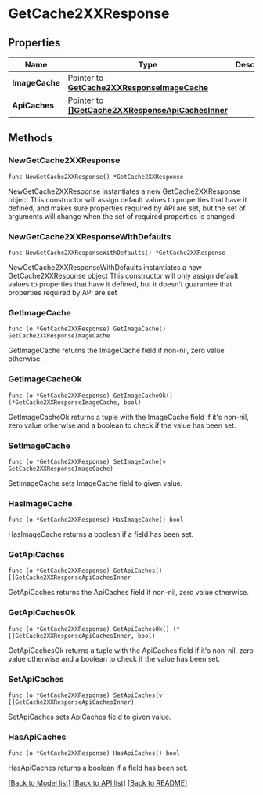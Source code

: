 # GetCache2XXResponse

## Properties

Name | Type | Description | Notes
------------ | ------------- | ------------- | -------------
**ImageCache** | Pointer to [**GetCache2XXResponseImageCache**](GetCache2XXResponseImageCache.md) |  | [optional] 
**ApiCaches** | Pointer to [**[]GetCache2XXResponseApiCachesInner**](GetCache2XXResponseApiCachesInner.md) |  | [optional] 

## Methods

### NewGetCache2XXResponse

`func NewGetCache2XXResponse() *GetCache2XXResponse`

NewGetCache2XXResponse instantiates a new GetCache2XXResponse object
This constructor will assign default values to properties that have it defined,
and makes sure properties required by API are set, but the set of arguments
will change when the set of required properties is changed

### NewGetCache2XXResponseWithDefaults

`func NewGetCache2XXResponseWithDefaults() *GetCache2XXResponse`

NewGetCache2XXResponseWithDefaults instantiates a new GetCache2XXResponse object
This constructor will only assign default values to properties that have it defined,
but it doesn't guarantee that properties required by API are set

### GetImageCache

`func (o *GetCache2XXResponse) GetImageCache() GetCache2XXResponseImageCache`

GetImageCache returns the ImageCache field if non-nil, zero value otherwise.

### GetImageCacheOk

`func (o *GetCache2XXResponse) GetImageCacheOk() (*GetCache2XXResponseImageCache, bool)`

GetImageCacheOk returns a tuple with the ImageCache field if it's non-nil, zero value otherwise
and a boolean to check if the value has been set.

### SetImageCache

`func (o *GetCache2XXResponse) SetImageCache(v GetCache2XXResponseImageCache)`

SetImageCache sets ImageCache field to given value.

### HasImageCache

`func (o *GetCache2XXResponse) HasImageCache() bool`

HasImageCache returns a boolean if a field has been set.

### GetApiCaches

`func (o *GetCache2XXResponse) GetApiCaches() []GetCache2XXResponseApiCachesInner`

GetApiCaches returns the ApiCaches field if non-nil, zero value otherwise.

### GetApiCachesOk

`func (o *GetCache2XXResponse) GetApiCachesOk() (*[]GetCache2XXResponseApiCachesInner, bool)`

GetApiCachesOk returns a tuple with the ApiCaches field if it's non-nil, zero value otherwise
and a boolean to check if the value has been set.

### SetApiCaches

`func (o *GetCache2XXResponse) SetApiCaches(v []GetCache2XXResponseApiCachesInner)`

SetApiCaches sets ApiCaches field to given value.

### HasApiCaches

`func (o *GetCache2XXResponse) HasApiCaches() bool`

HasApiCaches returns a boolean if a field has been set.


[[Back to Model list]](../README.md#documentation-for-models) [[Back to API list]](../README.md#documentation-for-api-endpoints) [[Back to README]](../README.md)


